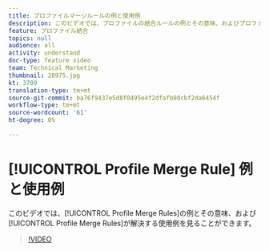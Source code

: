 ```yaml
---
title: プロファイルマージルールの例と使用例
description: このビデオでは、プロファイルの結合ルールの例とその意味、およびプロファイルの結合ルールが解決する使用例を確認します。
feature: プロファイル結合
topics: null
audience: all
activity: understand
doc-type: feature video
team: Technical Marketing
thumbnail: 28975.jpg
kt: 3709
translation-type: tm+mt
source-git-commit: ba76f9437e5d8f0495e4f2dfafb90cbf2da6454f
workflow-type: tm+mt
source-wordcount: '61'
ht-degree: 0%

---
```



# [!UICONTROL Profile Merge Rule] 例と使用例

このビデオでは、[!UICONTROL Profile Merge Rules]の例とその意味、および[!UICONTROL Profile Merge Rules]が解決する使用例を見ることができます。

>[!VIDEO](https://video.tv.adobe.com/v/28975/?quality=12)
